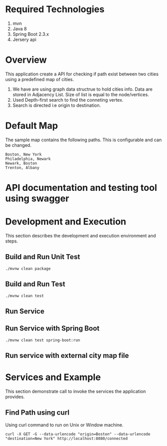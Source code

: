 # Required Technologies
1. mvn
2. Java 8
3. Spring Boot 2.3.x
4. Jersery api



# Overview

This application create a API for checking if path exist between two cities using a predefined map of cities.
1. We have are using  graph data structrue to hold cities info. Data are stored in Adjacency List. Size of list is equal to the node/vertices.
2. Used Depth-first search to find the  conneting vertex.
3. Search is directed i:e origin to destination.

# Default Map

The sample map contains the following paths.  This is configurable and can be changed.

```
Boston, New York
Philadelphia, Newark
Newark, Boston
Trenton, Albany
```

# API documentation and testing tool using swagger



# Development and Execution

This section describes the development and execution environment and steps.  

## Build and Run Unit Test

```
./mvnw clean package
```

## Build and Run Test

```
./mvnw clean test
```

## Run Service


## Run Service with Spring Boot

```
./mvnw clean test spring-boot:run

```

## Run service with external city map file


# Services and Example

This section demonstrate call to invoke the services the application provides. 

## Find Path using curl

Using curl command to run on Unix or Window machine. 

```
curl -X GET -G --data-urlencode "origin=Boston" --data-urlencode "destination=New York" http://localhost:8080/connected
```








